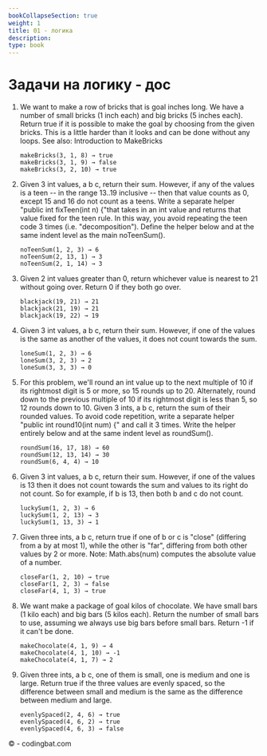 ```yaml
---
bookCollapseSection: true
weight: 1
title: 01 - логика 
description: 
type: book 
---
```


# Задачи на логику - дос

1. We want to make a row of bricks that is goal inches long. We have a number of small bricks (1 inch each) and big bricks (5 inches each). Return true if it is possible to make the goal by choosing from the given bricks. This is a little harder than it looks and can be done without any loops. See also: Introduction to MakeBricks
    ```
    makeBricks(3, 1, 8) → true
    makeBricks(3, 1, 9) → false
    makeBricks(3, 2, 10) → true
    ```
2. Given 3 int values, a b c, return their sum. However, if any of the values is a teen -- in the range 13..19 inclusive -- then that value counts as 0, except 15 and 16 do not count as a teens. Write a separate helper "public int fixTeen(int n) {"that takes in an int value and returns that value fixed for the teen rule. In this way, you avoid repeating the teen code 3 times (i.e. "decomposition"). Define the helper below and at the same indent level as the main noTeenSum().
    ```
    noTeenSum(1, 2, 3) → 6
    noTeenSum(2, 13, 1) → 3
    noTeenSum(2, 1, 14) → 3
    ```
3. Given 2 int values greater than 0, return whichever value is nearest to 21 without going over. Return 0 if they both go over.
    ```    
    blackjack(19, 21) → 21
    blackjack(21, 19) → 21
    blackjack(19, 22) → 19
    ```
4. Given 3 int values, a b c, return their sum. However, if one of the values is the same as another of the values, it does not count towards the sum.
    ```
    loneSum(1, 2, 3) → 6
    loneSum(3, 2, 3) → 2
    loneSum(3, 3, 3) → 0
    ```
5. For this problem, we'll round an int value up to the next multiple of 10 if its rightmost digit is 5 or more, so 15 rounds up to 20. Alternately, round down to the previous multiple of 10 if its rightmost digit is less than 5, so 12 rounds down to 10. Given 3 ints, a b c, return the sum of their rounded values. To avoid code repetition, write a separate helper "public int round10(int num) {" and call it 3 times. Write the helper entirely below and at the same indent level as roundSum().
    ```
    roundSum(16, 17, 18) → 60
    roundSum(12, 13, 14) → 30
    roundSum(6, 4, 4) → 10
    ```
6. Given 3 int values, a b c, return their sum. However, if one of the values is 13 then it does not count towards the sum and values to its right do not count. So for example, if b is 13, then both b and c do not count.
    ```   
    luckySum(1, 2, 3) → 6
    luckySum(1, 2, 13) → 3
    luckySum(1, 13, 3) → 1
    ```
7. Given three ints, a b c, return true if one of b or c is "close" (differing from a by at most 1), while the other is "far", differing from both other values by 2 or more. Note: Math.abs(num) computes the absolute value of a number.
    ```
    closeFar(1, 2, 10) → true
    closeFar(1, 2, 3) → false
    closeFar(4, 1, 3) → true
    ```
8. We want make a package of goal kilos of chocolate. We have small bars (1 kilo each) and big bars (5 kilos each). Return the number of small bars to use, assuming we always use big bars before small bars. Return -1 if it can't be done.
    ```   
    makeChocolate(4, 1, 9) → 4
    makeChocolate(4, 1, 10) → -1
    makeChocolate(4, 1, 7) → 2
    ```
9. Given three ints, a b c, one of them is small, one is medium and one is large. Return true if the three values are evenly spaced, so the difference between small and medium is the same as the difference between medium and large.
    ```
    evenlySpaced(2, 4, 6) → true
    evenlySpaced(4, 6, 2) → true
    evenlySpaced(4, 6, 3) → false
     ```

© - codingbat.com
